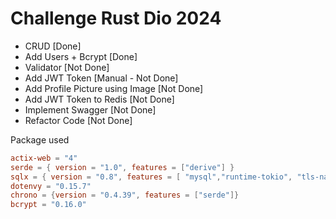 # Challenge Rust Dio 2024

- CRUD [Done]
- Add Users + Bcrypt [Done]
- Validator [Not Done]
- Add JWT Token [Manual - Not Done]
- Add Profile Picture using Image [Not Done]
- Add JWT Token to Redis [Not Done]
- Implement Swagger [Not Done]
- Refactor Code [Not Done]

Package used
```toml
actix-web = "4"
serde = { version = "1.0", features = ["derive"] }
sqlx = { version = "0.8", features = [ "mysql","runtime-tokio", "tls-native-tls","chrono" ] }
dotenvy = "0.15.7"
chrono = {version = "0.4.39", features = ["serde"]}
bcrypt = "0.16.0"
```